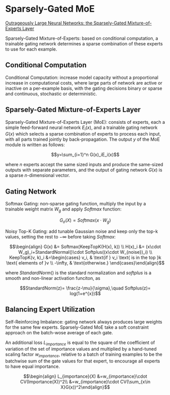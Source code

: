 # Sparsely-Gated MoE
[Outrageously Large Neural Networks: the Sparsely-Gated Mixture-of-Experts Layer](https://arxiv.org/pdf/1701.06538)

Sparsely-Gated Mixture-of-Experts: based on conditional computation, a trainable gating network determines a sparse combination of these experts to use for each example.

## Conditional Computation
Conditional Computation: increase model capacity without a proportional increase in computational costs, where large parts of network are active or inactive on a per-example basis, with the gating decisions binary or sparse and continuous, stochastic or deterministic.

## Sparsely-Gated Mixture-of-Experts Layer
Sparsely-Gated Mixture-of-Experts Layer (MoE): consists of experts, each a simple feed-forward neural network $E_i(x)$, and a trainable gating network $G(x)$ which selects a sparse combination of experts to process each input, with all parts trained jointly by back-propagation.
The output $y$ of the MoE module is written as follows:
```math
y=\sum_{i=1}^n G(x)_iE_i(x)
```
where $n$ experts accept the same sized inputs and produce the same-sized outputs with separate parameters, and the output of gating network $G(x)$ is a sparse $n$-dimensional vector.

## Gating Network
Softmax Gating: non-sparse gating function, multiply the input by a trainable weight matrix $W_g$ and apply $Softmax$ function:
```math
G_\sigma(X)=Softmax(x\cdot W_g)
```

Noisy Top-K Gating: add tunable Gaussian noise and keep only the top-k values, setting the rest to $-\infty$ before taking $Softmax$:
```math
\begin{align}
G(x) &= Softmax(KeepTopK(H(x), k)) \\
H(x)_i &= (x\cdot W_g)_i+StandardNormal()\cdot Softplus((x\cdot W_{noise})_i) \\
KeepTopK(v, k)_i &=\begin{cases}
v_i, & \text{if } v_i \text{ is in the top }k \text{ elements of }v \\
-\infty, & \text{otherwise.}
\end{cases}\end{align}
```
where $StandardNorm()$ is the standard normalization and $softplus$ is a smooth and non-linear activation funciton, as
```math
StandardNorm(z)= \frac{z-\mu}{\sigma},\quad
Softplus(z)= log(1+e^{x})
```

## Balancing Expert Utilization
Self-Reinforcing Imbalance: gating network always produces large weights for the same few experts. Sparsely-Gated MoE take a soft constraint approach on the batch-wose average of each gate.

An additional loss $L_{importance}$ is equal to the square of the coefficient of variation of the set of importance values and multiplied by a hand-tuned scaling factor $w_{importance}$, relative to a batch of training examples to be the batchwise sum of the gate values for that expert, to encourage all experts to have equal importance.
```math
\begin{align}
L_{importance}(X)
&=w_{importance}\cdot CV(Importance(X))^2\\
&=w_{importance}\cdot CV(\sum_{x\in X}G(x))^2\end{align}
```
